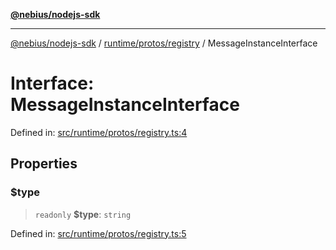 [**@nebius/nodejs-sdk**](../../../../README.md)

***

[@nebius/nodejs-sdk](../../../../README.md) / [runtime/protos/registry](../README.md) / MessageInstanceInterface

# Interface: MessageInstanceInterface

Defined in: [src/runtime/protos/registry.ts:4](https://github.com/nebius/nodejs-sdk/blob/2ec552fb564ad8fdbf78c4eb6e73ce9101501e8a/src/runtime/protos/registry.ts#L4)

## Properties

### $type

> `readonly` **$type**: `string`

Defined in: [src/runtime/protos/registry.ts:5](https://github.com/nebius/nodejs-sdk/blob/2ec552fb564ad8fdbf78c4eb6e73ce9101501e8a/src/runtime/protos/registry.ts#L5)
